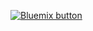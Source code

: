 
<a href="https://bluemix.net/deploy?repository=https://hub.jazz.net/gitamitkarir/EmplyeeRestService" target="_blank"><img src="http://bluemix.net/deploy/button.png" alt="Bluemix button" /></a>

